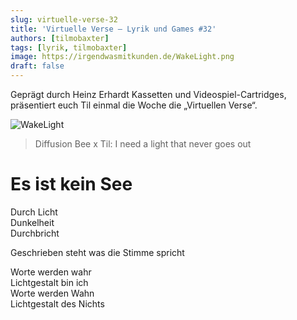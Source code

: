 ```yaml
---
slug: virtuelle-verse-32
title: 'Virtuelle Verse – Lyrik und Games #32'
authors: [tilmobaxter]
tags: [lyrik, tilmobaxter]
image: https://irgendwasmitkunden.de/WakeLight.png
draft: false
---
```


Geprägt durch Heinz Erhardt Kassetten und Videospiel-Cartridges, präsentiert euch Til einmal die Woche die „Virtuellen Verse“.
<!--truncate-->

![WakeLight](https://irgendwasmitkunden.de/WakeLight.png)
>  Diffusion Bee x Til: I need a light that never goes out

# Es ist kein See  

Durch Licht  
Dunkelheit  
Durchbricht  

Geschrieben steht was die Stimme spricht  

Worte werden wahr  
Lichtgestalt bin ich  
Worte werden Wahn  
Lichtgestalt des Nichts  


